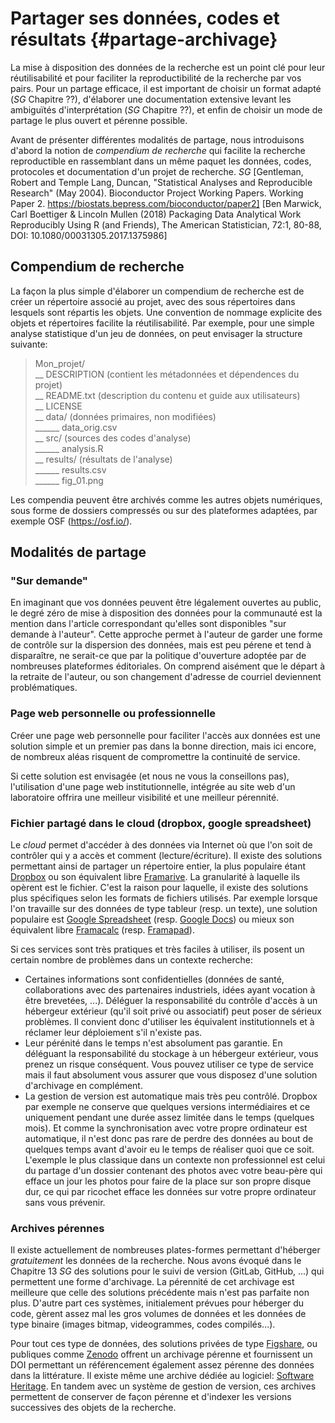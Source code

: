 # Partager ses données, codes et résultats     {#partage-archivage}

La mise à disposition des données de la recherche est un point clé 
pour leur réutilisabilité et pour faciliter la reproductibilité de 
la recherche par vos pairs.
Pour un partage efficace, il est important de choisir un format adapté (*SG* Chapitre ??),
d'élaborer une documentation extensive levant les ambiguïtés
d'interprétation (*SG* Chapitre ??),
et enfin de choisir un mode de partage le plus ouvert et pérenne possible.

Avant de présenter différentes modalités de partage, nous introduisons
d'abord la notion de _compendium de recherche_ qui facilite la recherche reproductible
en rassemblant dans un même paquet les données, codes, protocoles et documentation 
d'un projet de recherche. *SG* [Gentleman, Robert and Temple Lang, Duncan, 
"Statistical Analyses and Reproducible Research" (May 2004). 
Bioconductor Project Working Papers. Working Paper 2.
https://biostats.bepress.com/bioconductor/paper2]
[Ben Marwick, Carl Boettiger & Lincoln Mullen (2018) Packaging Data Analytical Work Reproducibly Using R (and Friends), The American Statistician, 72:1, 80-88, DOI: 10.1080/00031305.2017.1375986]

## Compendium de recherche

La façon la plus simple d'élaborer un compendium de recherche est de créer
un répertoire associé au projet, avec des sous répertoires dans lesquels
sont répartis les objets. Une convention de nommage explicite des objets et
répertoires facilite la réutilisabilité. Par exemple, pour une simple analyse
statistique d'un jeu de données, on peut envisager la structure suivante:

> Mon_projet/   
> __ DESCRIPTION (contient les métadonnées et dépendences du projet)    
> __ README.txt  (description du contenu et guide aux utilisateurs)   
> __ LICENSE   
> __ data/       (données primaires, non modifiées)   
> ______ data_orig.csv   
> __ src/        (sources des codes d'analyse)   
> ______ analysis.R   
> __ results/    (résultats de l'analyse)   
> ______ results.csv   
> ______ fig_01.png

Les compendia peuvent être archivés comme les autres objets numériques,
sous forme de dossiers compressés ou sur des plateformes adaptées, 
par exemple OSF (https://osf.io/).

## Modalités de partage

### "Sur demande" 

En imaginant que vos données peuvent être légalement ouvertes au public,
le degré zéro de mise à disposition des données pour la communauté
est la mention dans l'article correspondant qu'elles sont disponibles
"sur demande à l'auteur". 
Cette approche permet à l'auteur de garder une forme de contrôle sur 
la dispersion des données, mais est peu pérene et tend à disparaître, ne serait-ce que par 
la politique d'ouverture adoptée par de nombreuses plateformes éditoriales. 
On comprend aisément que le départ à la retraite de l'auteur, ou son 
changement d'adresse de courriel deviennent problématiques.

### Page web personnelle ou professionnelle

Créer une page web personnelle pour faciliter l'accès aux données est
une solution simple et un premier pas dans la bonne direction, 
mais ici encore, de nombreux aléas risquent de compromettre la 
continuité de service. 

Si cette solution est envisagée (et nous ne vous la conseillons pas),
l'utilisation d'une page web institutionnelle, intégrée au site web 
d'un laboratoire offrira une meilleur visibilité et une meilleur pérennité. 

### Fichier partagé dans le cloud (dropbox, google spreadsheet)

Le *cloud* permet d'accéder à des données via Internet où que l'on
soit de contrôler qui y a accès et comment (lecture/écriture). Il
existe des solutions permettant ainsi de partager un répertoire
entier, la plus populaire étant [Dropbox](https://www.dropbox.com/) ou
son équivalent libre [Framarive](https://framadrive.org/login). La
granularité à laquelle ils opèrent est le fichier. C'est la raison
pour laquelle, il existe des solutions plus spécifiques selon les
formats de fichiers utilisés. Par exemple lorsque l'on travaille sur
des données de type tableur (resp. un texte), une solution populaire
est [Google Spreadsheet](https://spreadsheets.google.com/)
(resp. [Google Docs](https://docs.google.com/)) ou mieux son
équivalent libre [Framacalc](https://framacalc.org/)
(resp. [Framapad](https://framapad.org/)).

Si ces services sont très pratiques et très faciles à utiliser, ils
posent un certain nombre de problèmes dans un contexte recherche:

- Certaines informations sont confidentielles (données de santé,
  collaborations avec des partenaires industriels, idées ayant
  vocation à être brevetées, ...). Déléguer la responsabilité du
  contrôle d'accès à un hébergeur extérieur (qu'il soit privé ou
  associatif) peut poser de sérieux problèmes. Il convient donc
  d'utiliser les équivalent institutionnels et à réclamer leur
  déploiement s'il n'existe pas.
- Leur pérénité dans le temps n'est absolument pas garantie. En
  déléguant la responsabilité du stockage à un hébergeur extérieur,
  vous prenez un risque conséquent. Vous pouvez utiliser ce type de
  service mais il faut absolument vous assurer que vous disposez d'une
  solution d'archivage en complément.
- La gestion de version est automatique mais très peu
  contrôlé. Dropbox par exemple ne conserve que quelques versions
  intermédiaires et ce uniquement pendant une durée assez limitée dans
  le temps (quelques mois). Et comme la synchronisation avec votre
  propre ordinateur est automatique, il n'est donc pas rare de perdre
  des données au bout de quelques temps avant d'avoir eu le temps de
  réaliser quoi que ce soit. L'exemple le plus classique dans un
  contexte non professionnel est celui du partage d'un dossier
  contenant des photos avec votre beau-père qui efface un jour les
  photos pour faire de la place sur son propre disque dur, ce qui
  par ricochet efface les données sur votre propre ordinateur sans
  vous prévenir.

### Archives pérennes

Il existe actuellement de nombreuses plates-formes permettant
d'héberger _gratuitement_ les données de la recherche.  Nous avons
évoqué dans le Chapitre 13 *SG* des solutions pour le suivi de version
(GitLab, GitHub, ...) qui permettent une forme d'archivage. La
pérennité de cet archivage est meilleure que celle des solutions
précédente mais n'est pas parfaite non plus. D'autre part ces
systèmes, initialement prévues pour héberger du code, gèrent assez mal
les gros volumes de données et les données de type binaire (images
bitmap, videogrammes, codes compilés...).

Pour tout ces type de données, des solutions privées de type
[Figshare](https://figshare.com), ou publiques comme
[Zenodo](https://zenodo.org) offrent un archivage pérenne et
fournissent un DOI permettant un référencement également assez pérenne
des données dans la littérature. Il existe même une archive dédiée au
logiciel: [Software Heritage](https://www.softwareheritage.org). En
tandem avec un système de gestion de version, ces archives permettent
de conserver de façon pérenne et d'indexer les versions successives des
objets de la recherche.

<!--
## Compendium de recherche

Pour aller encore plus loin que le document computationnel, la notion de *compendium* de 
recherche allie l'ensemble des données d'entrée nécessaires au code et au texte narratif déjà 
contenu dans un document computationnel. 

Un compendium peut également contenir la description de l'environnement computationnel utilisé
pour obtenir ces résultats.

[*SG*] [REF https://biostats.bepress.com/bioconductor/paper2/]

## Meta-compendia ???

OSF
-->
